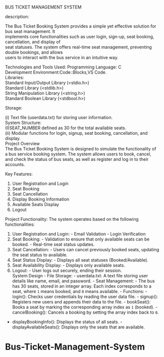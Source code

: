 BUS TICKET MANAGEMENT SYSTEM

description: 

The Bus Ticket Booking System provides a simple yet effective solution for bus seat management. It  
implements core functionalities such as user login, sign-up, seat booking, cancellation, and display of  
seat statuses. The system offers real-time seat management, preventing double bookings, and allows  
users to interact with the bus service in an intuitive way.


Technologies and Tools Used:
Programming Language: C  
Development Environment:Code::Blocks,VS Code.   
Libraries:  
Standard Input/Output Library (<stdio.h>)  
Standard Library (<stdlib.h>)  
String Manipulation Library (<string.h>)      
Standard Boolean Library (<stdbool.h>)  

Storage:  

(i) Text file (userdata.txt) for storing user information.  
System Structure:  
(I)SEAT_NUMBER defined as 30 for the total available seats.  
(ii) Modular functions for login, signup, seat booking, cancellation, and display.  
Project Overview  
The Bus Ticket Booking System is designed to simulate the functionality of a bus service booking system. 
The system allows users to book, cancel, and check the status of bus seats, as well as register and log in 
to their accounts.  

Key Features:  
1. User Registration and Login  
2. Seat Booking  
3. Seat Cancellation  
4. Display Booking Information  
5. Available Seats Display  
6. Logout

Project Functionality:
The system operates based on the following functionalities:  
1. User Registration and Login:  - Email Validation    - Login Verification  
2. Seat Booking:  - Validation to ensure that only available seats can be booked.  - Real-time seat status updates.  
3. Seat Cancellation:  - Users can cancel previously booked seats, updating the seat status to available.  
4. Seat Status Display:  - Displays all seat statuses (Booked/Available).  
5. Seat Availability Display:  - Displays only available seats.  
6. Logout:  - User logs out securely, ending their session.  
System Design  - File Storage:  - userdata.txt: A text file storing user details like name, email, and password.  - Seat Management:  - The bus has 30 seats, stored in an integer array. Each index corresponds to a seat, where `1` means 
booked, and `0` means available.  - Functions:  - login(): Checks user credentials by reading the user data file.  - signup(): Registers new users and appends their data to the file.  - bookSeat(): Books a seat by marking the corresponding array index as `1` (booked).    - 
cancelBooking(): Cancels a booking by setting the array index back to `0`.  
- displayBookingInfo(): Displays the status of all seats.  - displayAvailableSeats(): Displays only the seats that are available.


 # Bus-Ticket-Management-System
